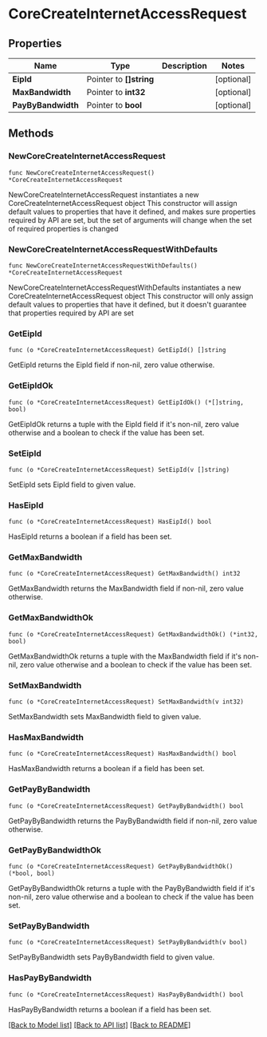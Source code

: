 # CoreCreateInternetAccessRequest

## Properties

Name | Type | Description | Notes
------------ | ------------- | ------------- | -------------
**EipId** | Pointer to **[]string** |  | [optional] 
**MaxBandwidth** | Pointer to **int32** |  | [optional] 
**PayByBandwidth** | Pointer to **bool** |  | [optional] 

## Methods

### NewCoreCreateInternetAccessRequest

`func NewCoreCreateInternetAccessRequest() *CoreCreateInternetAccessRequest`

NewCoreCreateInternetAccessRequest instantiates a new CoreCreateInternetAccessRequest object
This constructor will assign default values to properties that have it defined,
and makes sure properties required by API are set, but the set of arguments
will change when the set of required properties is changed

### NewCoreCreateInternetAccessRequestWithDefaults

`func NewCoreCreateInternetAccessRequestWithDefaults() *CoreCreateInternetAccessRequest`

NewCoreCreateInternetAccessRequestWithDefaults instantiates a new CoreCreateInternetAccessRequest object
This constructor will only assign default values to properties that have it defined,
but it doesn't guarantee that properties required by API are set

### GetEipId

`func (o *CoreCreateInternetAccessRequest) GetEipId() []string`

GetEipId returns the EipId field if non-nil, zero value otherwise.

### GetEipIdOk

`func (o *CoreCreateInternetAccessRequest) GetEipIdOk() (*[]string, bool)`

GetEipIdOk returns a tuple with the EipId field if it's non-nil, zero value otherwise
and a boolean to check if the value has been set.

### SetEipId

`func (o *CoreCreateInternetAccessRequest) SetEipId(v []string)`

SetEipId sets EipId field to given value.

### HasEipId

`func (o *CoreCreateInternetAccessRequest) HasEipId() bool`

HasEipId returns a boolean if a field has been set.

### GetMaxBandwidth

`func (o *CoreCreateInternetAccessRequest) GetMaxBandwidth() int32`

GetMaxBandwidth returns the MaxBandwidth field if non-nil, zero value otherwise.

### GetMaxBandwidthOk

`func (o *CoreCreateInternetAccessRequest) GetMaxBandwidthOk() (*int32, bool)`

GetMaxBandwidthOk returns a tuple with the MaxBandwidth field if it's non-nil, zero value otherwise
and a boolean to check if the value has been set.

### SetMaxBandwidth

`func (o *CoreCreateInternetAccessRequest) SetMaxBandwidth(v int32)`

SetMaxBandwidth sets MaxBandwidth field to given value.

### HasMaxBandwidth

`func (o *CoreCreateInternetAccessRequest) HasMaxBandwidth() bool`

HasMaxBandwidth returns a boolean if a field has been set.

### GetPayByBandwidth

`func (o *CoreCreateInternetAccessRequest) GetPayByBandwidth() bool`

GetPayByBandwidth returns the PayByBandwidth field if non-nil, zero value otherwise.

### GetPayByBandwidthOk

`func (o *CoreCreateInternetAccessRequest) GetPayByBandwidthOk() (*bool, bool)`

GetPayByBandwidthOk returns a tuple with the PayByBandwidth field if it's non-nil, zero value otherwise
and a boolean to check if the value has been set.

### SetPayByBandwidth

`func (o *CoreCreateInternetAccessRequest) SetPayByBandwidth(v bool)`

SetPayByBandwidth sets PayByBandwidth field to given value.

### HasPayByBandwidth

`func (o *CoreCreateInternetAccessRequest) HasPayByBandwidth() bool`

HasPayByBandwidth returns a boolean if a field has been set.


[[Back to Model list]](../README.md#documentation-for-models) [[Back to API list]](../README.md#documentation-for-api-endpoints) [[Back to README]](../README.md)


